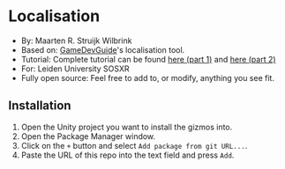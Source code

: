 # Localisation

- By: Maarten R. Struijk Wilbrink
- Based on: [GameDevGuide](https://www.youtube.com/@GameDevGuide)'s localisation tool.
- Tutorial: Complete tutorial can be found [here (part 1)](https://youtu.be/c-dzg4M20wY?si=2sagpBPzv6visT06) and [here (part 2)](https://youtu.be/E-PR0d0Jb5A?si=lRL8AM8J2UdNt5os)
- For: Leiden University SOSXR
- Fully open source: Feel free to add to, or modify, anything you see fit.

## Installation
1. Open the Unity project you want to install the gizmos into.
2. Open the Package Manager window.
3. Click on the `+` button and select `Add package from git URL...`.
4. Paste the URL of this repo into the text field and press `Add`.